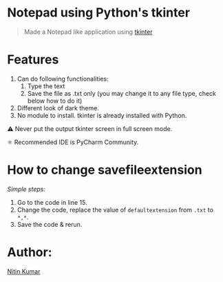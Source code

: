 # Notepad using Python's tkinter

> Made a Notepad like application using [tkinter](https://docs.python.org/3/library/tk.html)

# Features

1. Can do following functionalities:
   1. Type the text
   2. Save the file as .txt only (you may change it to any file type, check below how to do it)
2. Different look of dark theme.
3. No module to install. tkinter is already installed with Python.

:warning: Never put the output tkinter screen in full screen mode.

⚛️ Recommended IDE is PyCharm Community.

# How to change savefileextension

*Simple steps:*
1. Go to the code in line 15.
2. Change the code, replace the value of `defaultextension` from `.txt` to `*,*`.
3. Save the code & rerun.

# Author:

[Nitin Kumar](https://github.com/nitinkumar30/)

